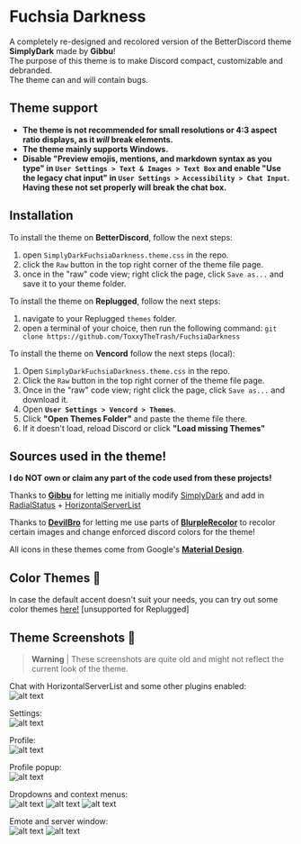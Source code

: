 # Fuchsia Darkness 
A completely re-designed and recolored version of the BetterDiscord theme **SimplyDark** made by **Gibbu**!  
The purpose of this theme is to make Discord compact, customizable and debranded.  
The theme can and will contain bugs.  

## Theme support  
- **The theme is not recommended for small resolutions or 4:3 aspect ratio displays, as it *will* break elements.**  
- **The theme mainly supports Windows.**  
- **Disable "Preview emojis, mentions, and markdown syntax as you type" in `User Settings > Text & Images > Text Box` and enable "Use the legacy chat input" in `User Settings > Accessibility > Chat Input`. Having these not set properly will break the chat box.**  

## Installation

To install the theme on **BetterDiscord**, follow the next steps:
  1. open `SimplyDarkFuchsiaDarkness.theme.css` in the repo.
  2. click the `Raw` button in the top right corner of the theme file page.
  3. once in the "raw" code view; right click the page, click `Save as...` and save it to your theme folder.   

To install the theme on **Replugged**, follow the next steps:
  1. navigate to your Replugged `themes` folder.
  2. open a terminal of your choice, then run the following command: `git clone https://github.com/ToxxyTheTrash/FuchsiaDarkness`

To install the theme on **Vencord** follow the next steps (local):
  1. Open `SimplyDarkFuchsiaDarkness.theme.css` in the repo.
  2. Click the `Raw` button in the top right corner of the theme file page.
  3. Once in the "raw" code view; right click the page, click `Save as...` and download it.
  4. Open **`User Settings > Vencord > Themes`**.
  5. Click **"Open Themes Folder"** and paste the theme file there.
  6. If it doesn't load, reload Discord or click **"Load missing Themes"**

## Sources used in the theme!  
**I do NOT own or claim any part of the code used from these projects!**  

Thanks to **[Gibbu](https://github.com/Gibbu)** for letting me initially modify [SimplyDark](https://github.com/DiscordStyles/SimplyDark) and add in [RadialStatus](https://github.com/DiscordStyles/RadialStatus) + [HorizontalServerList](https://github.com/DiscordStyles/HorizontalServerList)   

Thanks to **[DevilBro](https://github.com/mwittrien)** for letting me use parts of **[BlurpleRecolor](https://github.com/mwittrien/BetterDiscordAddons/tree/master/Themes/BlurpleRecolor)** to recolor certain images and change enforced discord colors for the theme!  

All icons in these themes come from Google's [**Material Design**](https://github.com/google/material-design-icons).

## Color Themes 🎨
In case the default accent doesn't suit your needs, you can try out some color themes [here!](https://github.com/ToxxyTheTrash/FuchsiaDarknessAlpha/tree/master/color-themes) [unsupported for Replugged]  

## Theme Screenshots 📸  

> **Warning** |
> These screenshots are quite old and might not reflect the current look of the theme.  

Chat with HorizontalServerList and some other plugins enabled:  
![alt text](https://i.imgur.com/6zuBDhN.png)

Settings:  
![alt text](https://i.imgur.com/pFJYDG8.png)  

Profile:  
![alt text](https://i.imgur.com/XZdyc0F.png)  

Profile popup:  
![alt text](https://i.imgur.com/Xxhpxz3.png)  

Dropdowns and context menus:  
![alt text](https://i.imgur.com/LcQ4UQn.gif) ![alt text](https://i.imgur.com/EZ6kKw9.png) ![alt text](https://i.imgur.com/WNUblYJ.png)

Emote and server window:  
![alt text](https://i.imgur.com/bmJCdev.gif) ![alt text](https://i.imgur.com/JBLdmXu.png)  
